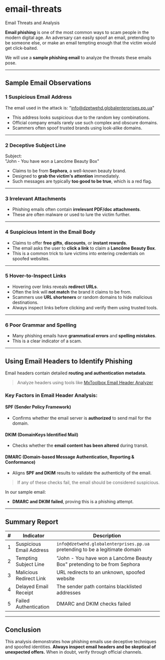 # email-threats
Email Threats and Analysis

**Email phishing** is one of the most common ways to scam people in the modern digital age. An adversary can easily spoof an email, pretending to be someone else, or make an email tempting enough that the victim would get click-baited.

We will use a **sample phishing email** to analyze the threats these emails pose.

---

##  Sample Email Observations

### 1️ Suspicious Email Address
The email used in the attack is:
"info@dzetwehd.globalenterprises.pp.ua"


- This address looks suspicious due to the random key combinations.
- Official company emails rarely use such complex and obscure domains.
- Scammers often spoof trusted brands using look-alike domains.

---

### 2️ Deceptive Subject Line
Subject:  
"John - You have won a Lancôme Beauty Box"


- Claims to be from **Sephora**, a well-known beauty brand.
- Designed to **grab the victim's attention** immediately.
- Such messages are typically **too good to be true**, which is a red flag.

---

### 3️ Irrelevant Attachments
- Phishing emails often contain **irrelevant PDF/doc attachments**.
- These are often malware or used to lure the victim further.

---

### 4️ Suspicious Intent in the Email Body
- Claims to offer **free gifts**, **discounts**, or **instant rewards**.
- The email asks the user to **click a link** to claim a **Lancôme Beauty Box**.
- This is a common trick to lure victims into entering credentials on spoofed websites.

---

### 5️ Hover-to-Inspect Links
- Hovering over links reveals **redirect URLs**.
- Often the link will **not match** the brand it claims to be from.
- Scammers use **URL shorteners** or random domains to hide malicious destinations.
- Always inspect links before clicking and verify them using trusted tools.

---

### 6️ Poor Grammar and Spelling
- Many phishing emails have **grammatical errors** and **spelling mistakes**.
- This is a clear indicator of a scam.

---

## Using Email Headers to Identify Phishing

Email headers contain detailed **routing and authentication metadata**.

> Analyze headers using tools like [MxToolbox Email Header Analyzer](https://mxtoolbox.com/EmailHeaders.aspx)

### Key Factors in Email Header Analysis:

#### SPF (Sender Policy Framework)
- Confirms whether the email server is **authorized** to send mail for the domain.

#### DKIM (DomainKeys Identified Mail)
- Checks whether the **email content has been altered** during transit.

#### DMARC (Domain-based Message Authentication, Reporting & Conformance)
- Aligns **SPF and DKIM** results to validate the authenticity of the email.

> If any of these checks fail, the email should be considered suspicious.

In our sample email:
- **DMARC and DKIM failed**, proving this is a phishing attempt.

---

## Summary Report

| # | Indicator | Description |
|---|-----------|-------------|
| 1 | Suspicious Email Address | `info@dzetwehd.globalenterprises.pp.ua` pretending to be a legitimate domain |
| 2 | Tempting Subject Line | "John - You have won a Lancôme Beauty Box" pretending to be from Sephora |
| 3 | Malicious Redirect Link | URL redirects to an unknown, spoofed website |
| 4 | Delayed Email Receipt | The sender path contains blacklisted addresses |
| 5 | Failed Authentication | DMARC and DKIM checks failed |

---

## Conclusion
This analysis demonstrates how phishing emails use deceptive techniques and spoofed identities. **Always inspect email headers and be skeptical of unexpected offers.** When in doubt, verify through official channels.


